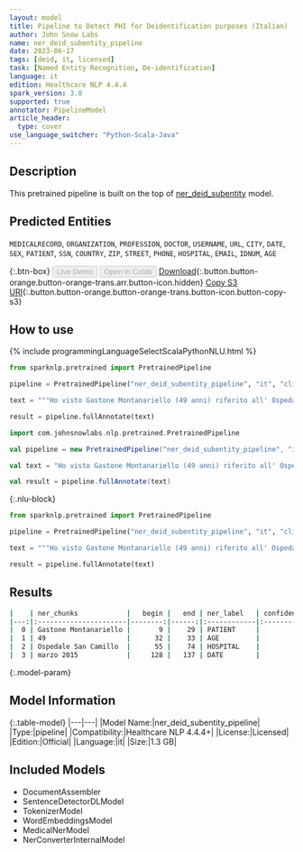 ```yaml
---
layout: model
title: Pipeline to Detect PHI for Deidentification purposes (Italian)
author: John Snow Labs
name: ner_deid_subentity_pipeline
date: 2023-06-17
tags: [deid, it, licensed]
task: [Named Entity Recognition, De-identification]
language: it
edition: Healthcare NLP 4.4.4
spark_version: 3.0
supported: true
annotator: PipelineModel
article_header:
  type: cover
use_language_switcher: "Python-Scala-Java"
---
```


## Description

This pretrained pipeline is built on the top of [ner_deid_subentity](https://nlp.johnsnowlabs.com/2022/03/25/ner_deid_subentity_it_2_4.html) model.

## Predicted Entities

`MEDICALRECORD`, `ORGANIZATION`, `PROFESSION`, `DOCTOR`, `USERNAME`, `URL`, `CITY`, `DATE`, `SEX`, `PATIENT`, `SSN`, `COUNTRY`, `ZIP`, `STREET`, `PHONE`, `HOSPITAL`, `EMAIL`, `IDNUM`, `AGE`

{:.btn-box}
<button class="button button-orange" disabled>Live Demo</button>
<button class="button button-orange" disabled>Open in Colab</button>
[Download](https://s3.amazonaws.com/auxdata.johnsnowlabs.com/clinical/models/ner_deid_subentity_pipeline_it_4.4.4_3.0_1686995957424.zip){:.button.button-orange.button-orange-trans.arr.button-icon.hidden}
[Copy S3 URI](s3://auxdata.johnsnowlabs.com/clinical/models/ner_deid_subentity_pipeline_it_4.4.4_3.0_1686995957424.zip){:.button.button-orange.button-orange-trans.button-icon.button-copy-s3}

## How to use

<div class="tabs-box" markdown="1">
{% include programmingLanguageSelectScalaPythonNLU.html %}

```python
from sparknlp.pretrained import PretrainedPipeline

pipeline = PretrainedPipeline("ner_deid_subentity_pipeline", "it", "clinical/models")

text = """Ho visto Gastone Montanariello (49 anni) riferito all' Ospedale San Camillo per diabete mal controllato con sintomi risalenti a marzo 2015."""

result = pipeline.fullAnnotate(text)
```
```scala
import com.johnsnowlabs.nlp.pretrained.PretrainedPipeline

val pipeline = new PretrainedPipeline("ner_deid_subentity_pipeline", "it", "clinical/models")

val text = "Ho visto Gastone Montanariello (49 anni) riferito all' Ospedale San Camillo per diabete mal controllato con sintomi risalenti a marzo 2015."

val result = pipeline.fullAnnotate(text)
```

{:.nlu-block}
```python
from sparknlp.pretrained import PretrainedPipeline

pipeline = PretrainedPipeline("ner_deid_subentity_pipeline", "it", "clinical/models")

text = """Ho visto Gastone Montanariello (49 anni) riferito all' Ospedale San Camillo per diabete mal controllato con sintomi risalenti a marzo 2015."""

result = pipeline.fullAnnotate(text)
```
</div>

## Results

```bash
|    | ner_chunks            |   begin |   end | ner_label   | confidence   |
|---:|:----------------------|--------:|------:|:------------|:-------------|
|  0 | Gastone Montanariello |       9 |    29 | PATIENT     |              |
|  1 | 49                    |      32 |    33 | AGE         |              |
|  2 | Ospedale San Camillo  |      55 |    74 | HOSPITAL    |              |
|  3 | marzo 2015            |     128 |   137 | DATE        |              |
```

{:.model-param}
## Model Information

{:.table-model}
|---|---|
|Model Name:|ner_deid_subentity_pipeline|
|Type:|pipeline|
|Compatibility:|Healthcare NLP 4.4.4+|
|License:|Licensed|
|Edition:|Official|
|Language:|it|
|Size:|1.3 GB|

## Included Models

- DocumentAssembler
- SentenceDetectorDLModel
- TokenizerModel
- WordEmbeddingsModel
- MedicalNerModel
- NerConverterInternalModel
